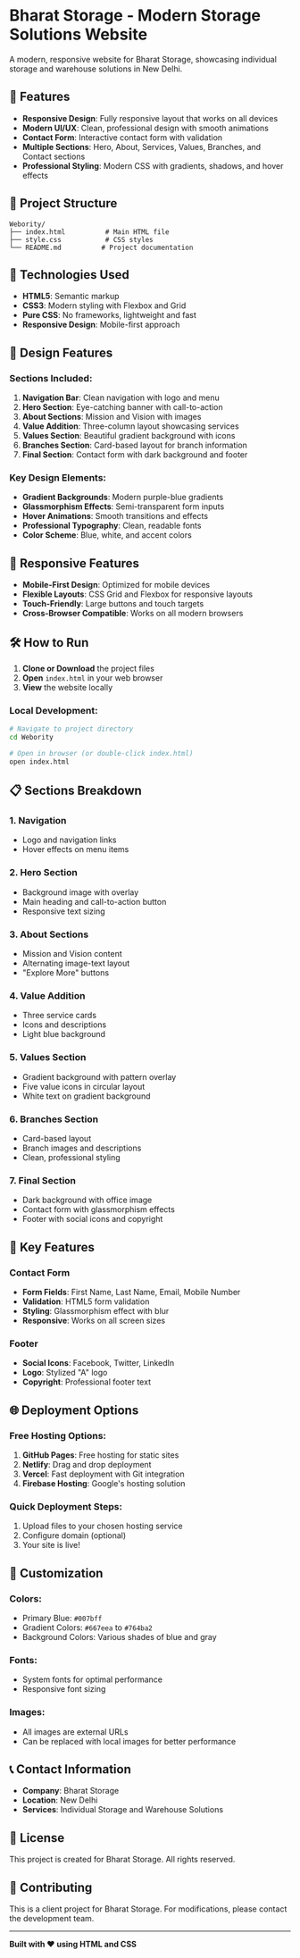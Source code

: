 # Bharat Storage - Modern Storage Solutions Website

A modern, responsive website for Bharat Storage, showcasing individual storage and warehouse solutions in New Delhi.

## 🌟 Features

- **Responsive Design**: Fully responsive layout that works on all devices
- **Modern UI/UX**: Clean, professional design with smooth animations
- **Contact Form**: Interactive contact form with validation
- **Multiple Sections**: Hero, About, Services, Values, Branches, and Contact sections
- **Professional Styling**: Modern CSS with gradients, shadows, and hover effects

## 📁 Project Structure

```
Webority/
├── index.html          # Main HTML file
├── style.css           # CSS styles
└── README.md          # Project documentation
```

## 🚀 Technologies Used

- **HTML5**: Semantic markup
- **CSS3**: Modern styling with Flexbox and Grid
- **Pure CSS**: No frameworks, lightweight and fast
- **Responsive Design**: Mobile-first approach

## 🎨 Design Features

### Sections Included:
1. **Navigation Bar**: Clean navigation with logo and menu
2. **Hero Section**: Eye-catching banner with call-to-action
3. **About Sections**: Mission and Vision with images
4. **Value Addition**: Three-column layout showcasing services
5. **Values Section**: Beautiful gradient background with icons
6. **Branches Section**: Card-based layout for branch information
7. **Final Section**: Contact form with dark background and footer

### Key Design Elements:
- **Gradient Backgrounds**: Modern purple-blue gradients
- **Glassmorphism Effects**: Semi-transparent form inputs
- **Hover Animations**: Smooth transitions and effects
- **Professional Typography**: Clean, readable fonts
- **Color Scheme**: Blue, white, and accent colors

## 📱 Responsive Features

- **Mobile-First Design**: Optimized for mobile devices
- **Flexible Layouts**: CSS Grid and Flexbox for responsive layouts
- **Touch-Friendly**: Large buttons and touch targets
- **Cross-Browser Compatible**: Works on all modern browsers

## 🛠️ How to Run

1. **Clone or Download** the project files
2. **Open** `index.html` in your web browser
3. **View** the website locally

### Local Development:
```bash
# Navigate to project directory
cd Webority

# Open in browser (or double-click index.html)
open index.html
```

## 📋 Sections Breakdown

### 1. Navigation
- Logo and navigation links
- Hover effects on menu items

### 2. Hero Section
- Background image with overlay
- Main heading and call-to-action button
- Responsive text sizing

### 3. About Sections
- Mission and Vision content
- Alternating image-text layout
- "Explore More" buttons

### 4. Value Addition
- Three service cards
- Icons and descriptions
- Light blue background

### 5. Values Section
- Gradient background with pattern overlay
- Five value icons in circular layout
- White text on gradient background

### 6. Branches Section
- Card-based layout
- Branch images and descriptions
- Clean, professional styling

### 7. Final Section
- Dark background with office image
- Contact form with glassmorphism effects
- Footer with social icons and copyright

## 🎯 Key Features

### Contact Form
- **Form Fields**: First Name, Last Name, Email, Mobile Number
- **Validation**: HTML5 form validation
- **Styling**: Glassmorphism effect with blur
- **Responsive**: Works on all screen sizes

### Footer
- **Social Icons**: Facebook, Twitter, LinkedIn
- **Logo**: Stylized "A" logo
- **Copyright**: Professional footer text

## 🌐 Deployment Options

### Free Hosting Options:
1. **GitHub Pages**: Free hosting for static sites
2. **Netlify**: Drag and drop deployment
3. **Vercel**: Fast deployment with Git integration
4. **Firebase Hosting**: Google's hosting solution

### Quick Deployment Steps:
1. Upload files to your chosen hosting service
2. Configure domain (optional)
3. Your site is live!

## 🔧 Customization

### Colors:
- Primary Blue: `#007bff`
- Gradient Colors: `#667eea` to `#764ba2`
- Background Colors: Various shades of blue and gray

### Fonts:
- System fonts for optimal performance
- Responsive font sizing

### Images:
- All images are external URLs
- Can be replaced with local images for better performance

## 📞 Contact Information

- **Company**: Bharat Storage
- **Location**: New Delhi
- **Services**: Individual Storage and Warehouse Solutions

## 📄 License

This project is created for Bharat Storage. All rights reserved.

## 🤝 Contributing

This is a client project for Bharat Storage. For modifications, please contact the development team.

---

**Built with ❤️ using HTML and CSS** 